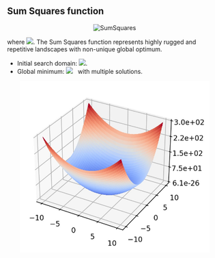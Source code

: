 ## Sum Squares function

<div align="center"> <img src="https://latex.codecogs.com/svg.latex?&space;f(\mathbf{x})=\sum_{i=1}^d\sum_{k=0}^{kmax}a^k\cos(2\pi{b^k}(x_i+0.5))-d\sum_{k=0}^{kmax}a^k\cos(\pi{b^k})," title="SumSquares" /> </div>

where <img src="https://latex.codecogs.com/svg.latex?&space;a=0.5,b=3,kmax=20" title=" "/>. The Sum Squares function represents highly rugged and repetitive landscapes with non-unique global optimum. 
- Initial search domain: <img src="https://latex.codecogs.com/svg.latex?&space;\mathbf{x}\in[-0.5,0.5]^d" title=" "/>.
- Global minimum: <img src="https://latex.codecogs.com/svg.latex?&space;f(\mathbf{x}_{opt})=0" title=" "/> &nbsp; with multiple solutions.

<div align="center"> 
  <img src="image/SumSquares.jpg" alt="SumSquares" height="400"/> 
  <! <img src="image/SumSquares_error_plot.jpg" alt="error" height="380"/> 
</div>



